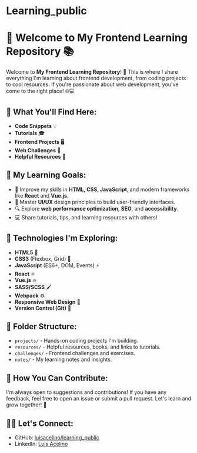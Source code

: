 # Learning_public
# 🚀 Welcome to My Frontend Learning Repository 📚

Welcome to **My Frontend Learning Repository**! 🎉 This is where I share everything I'm learning about frontend development, from coding projects to cool resources. If you're passionate about web development, you've come to the right place! 🌐💻

## 🌟 What You'll Find Here:
- **Code Snippets** 💡
- **Tutorials** 🎓
- **Frontend Projects** 🖥️
- **Web Challenges** 💪
- **Helpful Resources** 🔗

## 🎯 My Learning Goals:
- 🌱 Improve my skills in **HTML, CSS, JavaScript**, and modern frameworks like **React** and **Vue.js**.
- 🎨 Master **UI/UX** design principles to build user-friendly interfaces.
- 🔍 Explore **web performance optimization**, **SEO**, and **accessibility**.
- 💻 Share tutorials, tips, and learning resources with others!

## 🔧 Technologies I'm Exploring:
- **HTML5** 📝
- **CSS3** (Flexbox, Grid) 🎨
- **JavaScript** (ES6+, DOM, Events) ⚡
- **React** ⚛️
- **Vue.js** 🔥
- **SASS/SCSS** 🖌️
- **Webpack** ⚙️
- **Responsive Web Design** 📱
- **Version Control (Git)** 🔧

## 📂 Folder Structure:
- `projects/` - Hands-on coding projects I'm building.
- `resources/` - Helpful resources, books, and links to tutorials.
- `challenges/` - Frontend challenges and exercises.
- `notes/` - My learning notes and insights.

## 🤝 How You Can Contribute:
I'm always open to suggestions and contributions! If you have any feedback, feel free to open an issue or submit a pull request. Let's learn and grow together! 🌱

## 🧑‍💻 Let's Connect:
- GitHub: [luisacelino/learning_public](https://github.com/luisacelino/learning_public)
- LinkedIn: [Luis Acelino](https://www.linkedin.com/in/luisacelino/)


